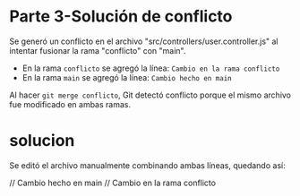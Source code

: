 # Parte 3-Solución de conflicto

Se generó un conflicto en el archivo "src/controllers/user.controller.js" al intentar fusionar la rama "conflicto" con "main".

- En la rama `conflicto` se agregó la línea: `Cambio en la rama conflicto`
- En la rama `main` se agregó la línea: `Cambio hecho en main`

Al hacer `git merge conflicto`, Git detectó conflicto porque el mismo archivo fue modificado en ambas ramas.

# solucion
Se editó el archivo manualmente combinando ambas líneas, quedando así:

// Cambio hecho en main
// Cambio en la rama conflicto
